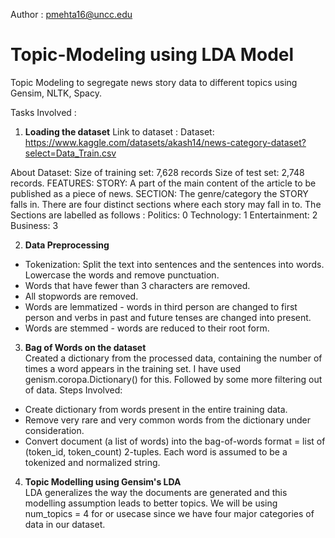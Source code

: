 Author : pmehta16@uncc.edu

# Topic-Modeling using LDA Model
Topic Modeling to segregate news story data to different topics using Gensim, NLTK, Spacy.

Tasks Involved :
1. <b>Loading the dataset</b>
Link to dataset : Dataset: https://www.kaggle.com/datasets/akash14/news-category-dataset?select=Data_Train.csv

About Dataset: Size of training set: 7,628 records Size of test set: 2,748 records. 
FEATURES: STORY: A part of the main content of the article to be published as a piece of news. 
SECTION: The genre/category the STORY falls in. There are four distinct sections where each story may fall in to. 
The Sections are labelled as follows : Politics: 0 Technology: 1 Entertainment: 2 Business: 3

2. <b>Data Preprocessing</b> <br>
* Tokenization: Split the text into sentences and the sentences into words. Lowercase the words and remove punctuation.
* Words that have fewer than 3 characters are removed.
* All stopwords are removed.
* Words are lemmatized - words in third person are changed to first person and verbs in past and future tenses are changed into present.
* Words are stemmed - words are reduced to their root form.

3. <b>Bag of Words on the dataset</b><br>
Created a dictionary from the processed data, containing the number of times a word appears in the training set. I have used 
genism.coropa.Dictionary() for this. Followed by some more filtering out of data.
Steps Involved: 

* Create dictionary from words present in the entire training data.
* Remove very rare and very common words from the dictionary under consideration.
* Convert document (a list of words) into the bag-of-words format = list of (token_id, token_count) 2-tuples. Each word is assumed to be a tokenized and normalized string.

4. <b>Topic Modelling using Gensim's LDA</b><br>
LDA generalizes the way the documents are generated and this modelling assumption leads to better topics. We will be using num_topics = 4 for or usecase since we have four major categories of data in our dataset. 